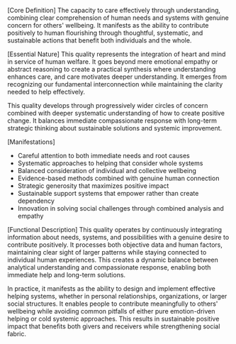 [Core Definition]
The capacity to care effectively through understanding, combining clear comprehension of human needs and systems with genuine concern for others' wellbeing. It manifests as the ability to contribute positively to human flourishing through thoughtful, systematic, and sustainable actions that benefit both individuals and the whole.

[Essential Nature]
This quality represents the integration of heart and mind in service of human welfare. It goes beyond mere emotional empathy or abstract reasoning to create a practical synthesis where understanding enhances care, and care motivates deeper understanding. It emerges from recognizing our fundamental interconnection while maintaining the clarity needed to help effectively.

This quality develops through progressively wider circles of concern combined with deeper systematic understanding of how to create positive change. It balances immediate compassionate response with long-term strategic thinking about sustainable solutions and systemic improvement.

[Manifestations]
- Careful attention to both immediate needs and root causes
- Systematic approaches to helping that consider whole systems
- Balanced consideration of individual and collective wellbeing
- Evidence-based methods combined with genuine human connection
- Strategic generosity that maximizes positive impact
- Sustainable support systems that empower rather than create dependency
- Innovation in solving social challenges through combined analysis and empathy

[Functional Description]
This quality operates by continuously integrating information about needs, systems, and possibilities with a genuine desire to contribute positively. It processes both objective data and human factors, maintaining clear sight of larger patterns while staying connected to individual human experiences. This creates a dynamic balance between analytical understanding and compassionate response, enabling both immediate help and long-term solutions.

In practice, it manifests as the ability to design and implement effective helping systems, whether in personal relationships, organizations, or larger social structures. It enables people to contribute meaningfully to others' wellbeing while avoiding common pitfalls of either pure emotion-driven helping or cold systemic approaches. This results in sustainable positive impact that benefits both givers and receivers while strengthening social fabric.
